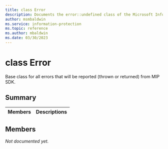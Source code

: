 ```yaml
---
title: class Error 
description: Documents the error::undefined class of the Microsoft Information Protection (MIP) SDK.
author: msmbaldwin
ms.service: information-protection
ms.topic: reference
ms.author: mbaldwin
ms.date: 03/30/2023
---
```


# class Error 
Base class for all errors that will be reported (thrown or returned) from MIP SDK.
  
## Summary
 Members                        | Descriptions                                
--------------------------------|---------------------------------------------
  
## Members
_Not documented yet._
